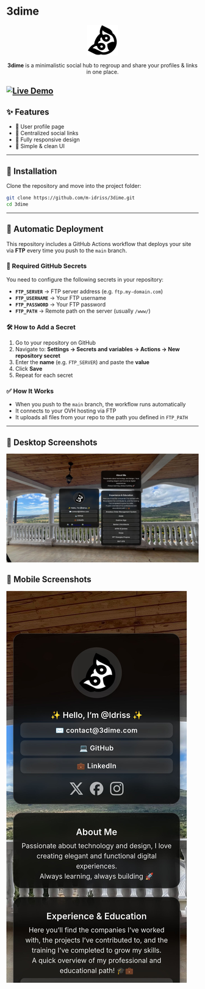 # 3dime

<p style="text-align:center">
  <img src="assets/logo.png" alt="3dime Logo" width="80" height="80"/>
</p>

<p style="text-align:center">
  <b>3dime</b> is a minimalistic social hub to regroup and share your profiles & links in one place.
</p>

[![Live Demo](https://img.shields.io/badge/demo-live-brightgreen)](https://3dime.com)
---

## ✨ Features

- 👤 User profile page
- 🔗 Centralized social links
- 📱 Fully responsive design
- 🎨 Simple & clean UI

---

## 🚀 Installation

Clone the repository and move into the project folder:

```bash
git clone https://github.com/m-idriss/3dime.git
cd 3dime
```

---

## 🚀 Automatic Deployment

This repository includes a GitHub Actions workflow that deploys your site via **FTP** every time you push to the `main` branch.

### 🔑 Required GitHub Secrets

You need to configure the following secrets in your repository:

* **`FTP_SERVER`** → FTP server address (e.g. `ftp.my-domain.com`)
* **`FTP_USERNAME`** → Your FTP username
* **`FTP_PASSWORD`** → Your FTP password
* **`FTP_PATH`** → Remote path on the server (usually `/www/`)

### 🛠 How to Add a Secret

1. Go to your repository on GitHub
2. Navigate to: **Settings → Secrets and variables → Actions → New repository secret**
3. Enter the **name** (e.g. `FTP_SERVER`) and paste the **value**
4. Click **Save**
5. Repeat for each secret

### ✅ How It Works

* When you push to the `main` branch, the workflow runs automatically
* It connects to your OVH hosting via FTP
* It uploads all files from your repo to the path you defined in `FTP_PATH`

---
## 📸 Desktop Screenshots
![screenshot](assets/screenshots/desktopPage1920x1080.jpeg)
## 📱 Mobile Screenshots
![iPhone_13_Pro_Max.jpeg](assets/screenshots/iPhone_13_Pro_Max.jpeg)